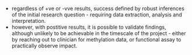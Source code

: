 

- regardless of +ve or -vve results, success defined by robust inferences of the initial research question - requiring data extraction, analysis and interpretation.
- however, with postitive results, it is possible to validate findings, although unlikely to be achievable in the timescale of the project - either by reaching out to clinician for methylation data, or functional assay to practically observe impact.